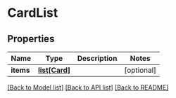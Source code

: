 # CardList

## Properties
Name | Type | Description | Notes
------------ | ------------- | ------------- | -------------
**items** | [**list[Card]**](Card.md) |  | [optional] 

[[Back to Model list]](../README.md#documentation-for-models) [[Back to API list]](../README.md#documentation-for-api-endpoints) [[Back to README]](../README.md)

